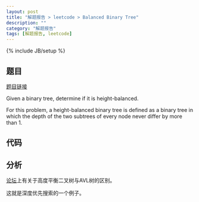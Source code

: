 ```yaml
---
layout: post
title: "解题报告 > leetcode > Balanced Binary Tree"
description: ""
category: "解题报告"
tags: [解题报告, leetcode]
---
```

{% include JB/setup %}

## 题目

[题目链接](https://oj.leetcode.com/problems/balanced-binary-tree/)

Given a binary tree, determine if it is height-balanced.

For this problem, a height-balanced binary tree is defined as a binary tree in which the depth of the two subtrees of every node never differ by more than 1.

<!--more-->

## 代码

<script src="https://gist.github.com/squirrel20/e530f5c99b7a6375cf38.js"></script>

## 分析

[论坛](https://oj.leetcode.com/discuss/59/different-definitions-balanced-result-different-judgments)上有关于高度平衡二叉树与AVL树的区别。

这就是深度优先搜索的一个例子。
